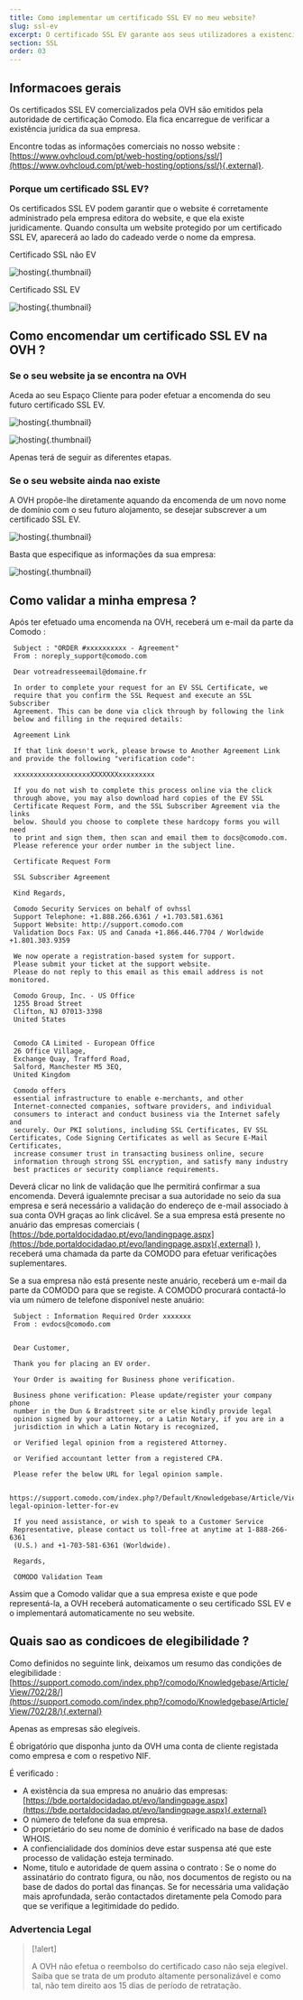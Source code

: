```yaml
---
title: Como implementar um certificado SSL EV no meu website?
slug: ssl-ev
excerpt: O certificado SSL EV garante aos seus utilizadores a existencia juridica da sua empresa e permite-lhes adquirir produtos no seu website com total confianca.
section: SSL
order: 03
---
```



## Informacoes gerais
Os certificados SSL EV comercializados pela OVH são emitidos pela autoridade de certificação Comodo. Ela fica encarregue de verificar a existência jurídica da sua empresa.

Encontre todas as informações comerciais no nosso website : [https://www.ovhcloud.com/pt/web-hosting/options/ssl/](https://www.ovhcloud.com/pt/web-hosting/options/ssl/){.external}.


### Porque um certificado SSL EV?
Os certificados SSL EV podem garantir que o website é corretamente administrado pela empresa editora do website, e que ela existe juridicamente. Quando consulta um website protegido por um certificado SSL EV, aparecerá ao lado do cadeado verde o nome da empresa.

Certificado SSL não EV


![hosting](images/ssl_non_EV.png){.thumbnail}

Certificado SSL EV


![hosting](images/ssl_EV.png){.thumbnail}


## Como encomendar um certificado SSL EV na OVH ?

### Se o seu website ja se encontra na OVH
Aceda ao seu Espaço Cliente para poder efetuar a encomenda do seu futuro certificado SSL EV.


![hosting](images/step1.png){.thumbnail}


![hosting](images/step2.png){.thumbnail}

Apenas terá de seguir as diferentes etapas.


### Se o seu website ainda nao existe
A OVH propõe-lhe diretamente aquando da encomenda de um novo nome de domínio com o seu futuro alojamento, se desejar subscrever a um certificado SSL EV.


![hosting](images/step3.png){.thumbnail}

Basta que especifique as informações da sua empresa:


![hosting](images/step4.png){.thumbnail}


## Como validar a minha empresa ?
Após ter efetuado uma encomenda na OVH, receberá um e-mail da parte da Comodo :

```
 Subject : "ORDER #xxxxxxxxxx - Agreement"
 From : noreply_support@comodo.com
 
 Dear votreadresseemail@domaine.fr
 
 In order to complete your request for an EV SSL Certificate, we
 require that you confirm the SSL Request and execute an SSL Subscriber
 Agreement. This can be done via click through by following the link
 below and filling in the required details:
 
 Agreement Link
 
 If that link doesn't work, please browse to Another Agreement Link and provide the following "verification code":
 
 xxxxxxxxxxxxxxxxxxxXXXXXXXxxxxxxxxx
 
 If you do not wish to complete this process online via the click
 through above, you may also download hard copies of the EV SSL
 Certificate Request Form, and the SSL Subscriber Agreement via the links
 below. Should you choose to complete these hardcopy forms you will need
 to print and sign them, then scan and email them to docs@comodo.com.
 Please reference your order number in the subject line.
 
 Certificate Request Form
 
 SSL Subscriber Agreement
 
 Kind Regards,
 
 Comodo Security Services on behalf of ovhssl
 Support Telephone: +1.888.266.6361 / +1.703.581.6361
 Support Website: http://support.comodo.com
 Validation Docs Fax: US and Canada +1.866.446.7704 / Worldwide +1.801.303.9359
 
 We now operate a registration-based system for support.
 Please submit your ticket at the support website.
 Please do not reply to this email as this email address is not monitored.
 
 Comodo Group, Inc. - US Office
 1255 Broad Street
 Clifton, NJ 07013-3398
 United States
 
 
 Comodo CA Limited - European Office
 26 Office Village,
 Exchange Quay, Trafford Road,
 Salford, Manchester M5 3EQ,
 United Kingdom
 
 Comodo offers
 essential infrastructure to enable e-merchants, and other
 Internet-connected companies, software providers, and individual
 consumers to interact and conduct business via the Internet safely and
 securely. Our PKI solutions, including SSL Certificates, EV SSL Certificates, Code Signing Certificates as well as Secure E-Mail Certificates,
 increase consumer trust in transacting business online, secure
 information through strong SSL encryption, and satisfy many industry
 best practices or security compliance requirements.
```

Deverá clicar no link de validação que lhe permitirá confirmar a sua encomenda. Deverá igualemnte precisar a sua autoridade no seio da sua empresa e será necessário a validação do endereço de e-mail associado à sua conta OVH graças ao link clicável. Se a sua empresa está presente no anuário das empresas comerciais ( [https://bde.portaldocidadao.pt/evo/landingpage.aspx](https://bde.portaldocidadao.pt/evo/landingpage.aspx){.external} ), receberá uma chamada da parte da COMODO para efetuar verificações suplementares.

Se a sua empresa não está presente neste anuário, receberá um e-mail da parte da COMODO para que se registe. A COMODO procurará contactá-lo via um número de telefone disponível neste anuário:

```
 Subject : Information Required Order xxxxxxx
 From : evdocs@comodo.com
 
 
 Dear Customer,
 
 Thank you for placing an EV order.
 
 Your Order is awaiting for Business phone verification.
 
 Business phone verification: Please update/register your company phone
 number in the Dun & Bradstreet site or else kindly provide legal
 opinion signed by your attorney, or a Latin Notary, if you are in a
 jurisdiction in which a Latin Notary is recognized,
 
 or Verified legal opinion from a registered Attorney.
 
 or Verified accountant letter from a registered CPA.
 
 Please refer the below URL for legal opinion sample.
 
 https://support.comodo.com/index.php?/Default/Knowledgebase/Article/View/900/87/sample-legal-opinion-letter-for-ev
 
 If you need assistance, or wish to speak to a Customer Service
 Representative, please contact us toll-free at anytime at 1-888-266-6361
 (U.S.) and +1-703-581-6361 (Worldwide).
 
 Regards,
 
 COMODO Validation Team
```

Assim que a Comodo validar que a sua empresa existe e que pode representá-la, a OVH receberá automaticamente o seu certificado SSL EV e o implementará automaticamente no seu website.


## Quais sao as condicoes de elegibilidade ?
Como definidos no seguinte link, deixamos um resumo das condições de elegibilidade : [https://support.comodo.com/index.php?/comodo/Knowledgebase/Article/View/702/28/](https://support.comodo.com/index.php?/comodo/Knowledgebase/Article/View/702/28/){.external}

Apenas as empresas são elegíveis.

É obrigatório que disponha junto da OVH uma conta de cliente registada como empresa e com o respetivo NIF.

É verificado :

- A existência da sua empresa no anuário das empresas: [https://bde.portaldocidadao.pt/evo/landingpage.aspx](https://bde.portaldocidadao.pt/evo/landingpage.aspx){.external}
- O número de telefone da sua empresa.
- O proprietário do seu nome de domínio é verificado na base de dados WHOIS.
- A confiencialidade dos domínios deve estar suspensa até que este processo de validação esteja terminado.
- Nome, titulo e autoridade de quem assina o contrato : Se o nome do assinatário do contrato figura, ou não, nos documentos de registo ou na base de dados do portal das finanças. Se for necessária uma validação mais aprofundada, serão contactados diretamente pela Comodo para que se verifique a legitimidade do pedido.


### Advertencia Legal


> [!alert]
>
> A OVH não efetua o reembolso do certificado caso não seja elegível.
> Saiba que se trata de um produto altamente personalizável e como tal, não tem direito aos 15 dias de período de retratação.
> 